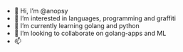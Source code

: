 - 👋 Hi, I’m @anopsy
- 👀 I’m interested in languages, programming and graffiti
- 🌱 I’m currently learning golang and python
- 💞️ I’m looking to collaborate on golang-apps and ML
- 📫 

<!---
anopsy/anopsy is a ✨ special ✨ repository because its `README.md` (this file) appears on your GitHub profile.
You can click the Preview link to take a look at your changes.
--->
